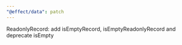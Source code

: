 ```yaml
---
"@effect/data": patch
---
```


ReadonlyRecord: add isEmptyRecord, isEmptyReadonlyRecord and deprecate isEmpty
